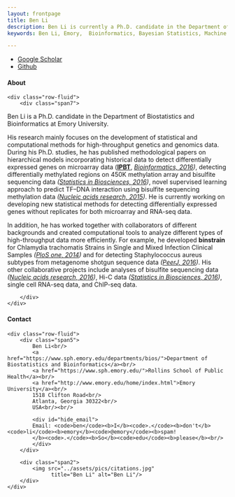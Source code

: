 ```yaml
---
layout: frontpage
title: Ben Li
description: Ben Li is currently a Ph.D. candidate in the Department of Biostatistics and Bioinformatics at Emory University 
keywords: Ben Li, Emory,  Bioinformatics, Bayesian Statistics, Machine Learning, NGS

---
```


<div class="navbar">
  <div class="navbar-inner">
      <ul class="nav">
          <li><a href="https://scholar.google.com/citations?user=nDSGBakAAAAJ&hl=en">Google Scholar</a></li>
          <li><a href="https://github.com/benliemory">Github</a></li>
      </ul>
  </div>
</div>


<div class="container">
<h4><a name="About"></a>About</h4>

    <div class="row-fluid">
        <div class="span7">
        
<p>Ben Li is a Ph.D. candidate in the Department of Biostatistics and Bioinformatics at Emory University. </p>
<p>His research mainly focuses on the development of statistical and computational methods for high-throughput genetics and genomics data. During his Ph.D. studies, he has published methodological papers on hierarchical models incorporating historical data to detect differentially expressed genes on microarray data (<a href="https://benliemory.github.io/pages/software.html"><strong>IPBT</strong></a>, <em><a href="{{ site.baseurl }}/pages/pubs.html">Bioinformatics, 2016</a>)</em>, detecting differentially methylated regions on 450K methylation array and bisulfite sequencing data <em>(<a href="{{ site.baseurl }}/pages/pubs.html">Statistics in Biosciences, 2016</a>)</em>, novel supervised learning approach to predict TF–DNA interaction using bisulfite sequencing methylation data <em>(<a href="{{ site.baseurl }}/pages/pubs.html">Nucleic acids research, 2015</a>)</em>. He is currently working on developing new statistical methods for detecting differentially expressed genes without replicates for both microarray and RNA-seq data. </p>
<p>In addition, he has worked together with collaborators of different backgrounds and created computational tools to analyze different types of high-throughput data more efficiently. For example, he developed <strong>binstrain</strong> for Chlamydia trachomatis Strains in Single and Mixed Infection Clinical Samples <em>(<a href="{{ site.baseurl }}/pages/pubs.html">PloS one, 2014</a>)</em> and for detecting Staphylococcus aureus subtypes from metagenome shotgun sequence data <em>(<a href="{{ site.baseurl }}/pages/pubs.html">PeerJ, 2016</a>)</em>. His other collaborative projects include analyses of bisulfite sequencing data <em>(<a href="{{ site.baseurl }}/pages/pubs.html">Nucleic acids research, 2016</a>)</em>, Hi-C data <em>(<a href="{{ site.baseurl }}/pages/pubs.html">Statistics in Biosciences, 2016</a>)</em>, single cell RNA-seq data, and ChIP-seq data. </p>


        </div>
    </div>
</div>





<div class="container">
<h4><a name="Contact"></a>Contact</h4>

    <div class="row-fluid">
        <div class="span5">
            Ben Li<br/>
            <a href="https://www.sph.emory.edu/departments/bios/">Department of Biostatistics and Bioinformatics</a><br/>
            <a href="https://www.sph.emory.edu/">Rollins School of Public Health</a><br/>
            <a href="http://www.emory.edu/home/index.html">Emory University</a><br/>
            1518 Clifton Road<br/>
            Atlanta, Georgia 30322<br/>
            USA<br/><br/>

            <div id="hide_email">
            Email: <code>ben</code><b>I</b><code>.</code><b>don't</b><code>li</code><b>emory</b><code>@emory</code><b>spam!
            </b><code>.</code><b>So</b><code>edu</code><b>please</b><br/>
            </div>
        </div>

        <div class="span2">
            <img src="../assets/pics/citations.jpg"
                  title="Ben Li" alt="Ben Li"/>
        </div>
    </div>
</div>



<!--

<table class="wide">
<tr>
  <td class="left">
    <a href="pages/publpics/iplotCorr.html">
        <img src="assets/publpics/iplotCorr.png" alt="R/qtlcharts example" title="R/qtlcharts example"/>
    </a>
  </td>
  <td class="right">
    <a href="pages/publpics/tian2016_fig4.html">
        <img src="assets/publpics/tian2016_fig4.png" alt="Tian et
        al. (2016) Fig 4" title="Tian et al. (2016) Fig 4"/>
    </a>
  </td>
</tr>
<tr>
  <td class="left">
    <a href="pages/publpics/samplemixups_fig7.html">
        <img src="assets/publpics/samplemixups_fig7.png" alt="Broman et al. (2013) Fig 7" title="Broman et al. (2013) Fig 7"/>
    </a>
  </td>
  <td class="right">
    <a href="pages/publpics/isletc6_fig4.html">
        <img src="assets/publpics/isletc6_fig4.png" alt="Tian et al. (2015) Fig 4" title="Tian et al. (2015) Fig 4"/>
    </a>
  </td>
</tr>
</table>

<div class="navbar">
  <div class="navbar-inner">
      <ul class="nav">
          <li><a href="morefigs.html">see more figures</a></li>
      </ul>
  </div>
</div>

-->
